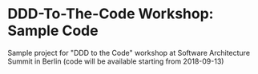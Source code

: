 # DDD-To-The-Code Workshop: Sample Code

Sample project for "DDD to the Code" workshop at Software Architecture Summit in Berlin
(code will be available starting from 2018-09-13)
